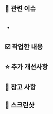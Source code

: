 ## 📌 관련 이슈

<!-- 관련된 이슈 번호를 #과 함께 작성해주세요 -->

- #

## ☑️ 작업한 내용

<!-- 작업한 내용을 간단히 설명해주세요 -->

## ⭐ 추가 개선사항

<!-- 추가로 작업할 내용을 간단하게 설명해주세요 -->

## 👀 참고 사항

<!-- 참고 사항을 설명해주세요 -->

## 📸 스크린샷

<!-- UI 변경사항이 있다면 스크린샷을 첨부해주세요 -->
